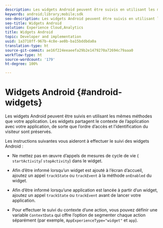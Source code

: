 ```yaml
---
description: Les widgets Android peuvent être suivis en utilisant les mêmes méthodes que votre application. Les widgets partagent le contexte de l’application avec votre application, de sorte que l’ordre d’accès et l’identification du visiteur sont préservés.
keywords: android;library;mobile;sdk
seo-description: Les widgets Android peuvent être suivis en utilisant les mêmes méthodes que votre application. Les widgets partagent le contexte de l’application avec votre application, de sorte que l’ordre d’accès et l’identification du visiteur sont préservés.
seo-title: Widgets Android
solution: Experience Cloud,Analytics
title: Widgets Android
topic: Developer and implementation
uuid: 1a3718ff-967b-4c8e-ae0b-ba15bddbda0a
translation-type: ht
source-git-commit: ae16f224eeaeefa29b2e1479270a72694c79aaa0
workflow-type: ht
source-wordcount: '179'
ht-degree: 100%

---
```



# Widgets Android {#android-widgets}

Les widgets Android peuvent être suivis en utilisant les mêmes méthodes que votre application. Les widgets partagent le contexte de l’application avec votre application, de sorte que l’ordre d’accès et l’identification du visiteur sont préservés.

Les instructions suivantes vous aideront à effectuer le suivi des widgets Android :

* Ne mettez pas en œuvre d’appels de mesures de cycle de vie ( `startActivity`/ `stopActivity`) dans le widget.

* Afin d’être informé lorsqu’un widget est ajouté à l’écran d’accueil, ajoutez un appel `trackState` ou `trackEvent` à la méthode `onEnabled` du widget.

* Afin d’être informé lorsqu’une application est lancée à partir d’un widget, ajoutez un appel `trackState` ou `trackEvent` avant de lancer votre application.

* Pour effectuer le suivi du contexte d’une action, vous pouvez définir une variable `ContextData` qui offre l’option de segmenter chaque action séparément (par exemple, `AppExperienceType="widget"` et `app`).

